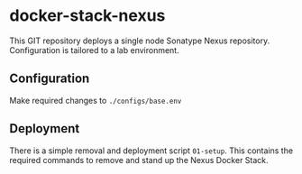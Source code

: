 # docker-stack-nexus

This GIT repository deploys a single node Sonatype Nexus repository. Configuration is tailored to a lab environment.

## Configuration

Make required changes to ```./configs/base.env```

## Deployment
There is a simple removal and deployment script ```01-setup```. This contains the required commands to remove and stand up the Nexus Docker Stack.
